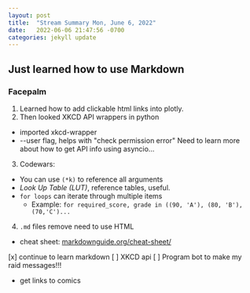 ```yaml
---
layout: post
title:  "Stream Summary Mon, June 6, 2022"
date:   2022-06-06 21:47:56 -0700
categories: jekyll update
---
```


## Just learned how to use Markdown
### Facepalm

1. Learned how to add clickable html links into plotly.
2. Then looked XKCD API wrappers in python
- imported xkcd-wrapper
- --user flag, helps with "check permission error"
Need to learn more about how to get API info using asyncio...
3. Codewars: 
- You can use `(*k)` to reference all arguments 
- *Look Up Table (LUT)*, reference tables, useful.
- `for loops` can iterate through multiple items
  - Example: `for required_score, grade in ((90, 'A'), (80, 'B'), (70,'C')...`
4. `.md` files remove need to use HTML
- cheat sheet: [markdownguide.org/cheat-sheet/](https://www.markdownguide.org/cheat-sheet/)

[x] continue to learn markdown
[ ] XKCD api 
[ ] Program bot to make my raid messages!!!
  - get links to comics